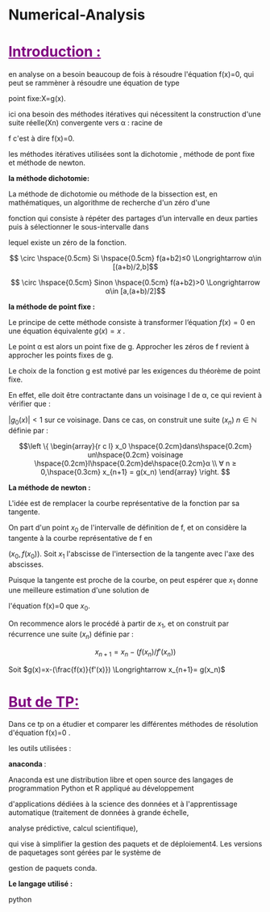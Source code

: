 # Numerical-Analysis
<h1 style="color:#800080;text-decoration:underline "> Introduction :</h1>
<p> en analyse on a besoin beaucoup de fois à résoudre l'équation f(x)=0, qui peut se rammèner à résoudre une équation de type
    
   point fixe:X=g(x). 
    
 ici ona besoin des méthodes itératives qui nécessitent la construction d'une suite réelle(Xn) convergente vers  α : racine de 
 
 f c'est à dire f(x)=0.
 
  les méthodes itératives utilisées sont  la dichotomie , méthode de pont fixe et méthode de newton.  </p>
  
  <strong> la méthode dichotomie: </strong>
  
  La méthode de dichotomie ou méthode de la bissection est, en mathématiques, un algorithme de recherche d'un zéro d'une 
  
  fonction qui consiste à répéter des partages d’un intervalle en deux parties puis à sélectionner le sous-intervalle dans 
  
  lequel existe un zéro de la fonction.
   
   $$ \circ \hspace{0.5cm} Si \hspace{0.5cm} f(a+b2)≤0 \Longrightarrow	α\in [(a+b)/2,b]$$

$$ \circ \hspace{0.5cm} Sinon \hspace{0.5cm} f(a+b2)>0 \Longrightarrow	α\in [a,(a+b)/2]$$

<strong> la méthode de point fixe :</strong>

Le principe de cette méthode consiste à transformer l’équation $f(x) = 0$ en une équation équivalente $g(x) = x$ .

Le point α est alors un point fixe de g. Approcher les zéros de f revient à approcher les points fixes de g. 

Le choix de la fonction g est motivé par les exigences du théorème de point fixe.

En effet, elle doit être contractante dans un voisinage I de α, ce qui revient à vérifier que :

$|g_0(x)| < 1$ sur ce voisinage. Dans ce cas, on construit une suite $(x_n)$ $n \in \mathbb{N}$ définie par :

   $$\left \{
   \begin{array}{r c l}
      x_0 \hspace{0.2cm}dans\hspace{0.2cm} un\hspace{0.2cm} voisinage \hspace{0.2cm}I\hspace{0.2cm}de\hspace{0.2cm}α \\
      ∀ n ≥ 0,\hspace{0.3cm} x_{n+1} = g(x_n) 
   \end{array}
   \right. $$
   
   <strong> La méthode de newton :</strong>
   
L'idée est de remplacer la courbe représentative de la fonction par sa tangente.

On part d'un point $x_0$ de l'intervalle de définition de f, et on considère la tangente à la courbe représentative de f en

$(x_0,f(x_0))$. Soit $x_1$ l'abscisse de l'intersection de la tangente avec l'axe des abscisses. 

Puisque la tangente est proche de la courbe, on peut espérer que $x_1$ donne une meilleure estimation d'une solution de 

l'équation f(x)=0 que $x_0$.

On recommence alors le procédé à partir de $x_1$, et on construit par récurrence une suite $(x_n)$ définie par :

$$x_{n+1}=x_n-(f(x_n)/f'(x_n))$$

Soit $g(x)=x-(\frac{f(x)}{f'(x)}) \Longrightarrow x_{n+1}= g(x_n)$
  
<h1 style="color:#800080;text-decoration:underline "> But de TP:</h1>

Dans ce tp on a étudier et comparer les différentes méthodes de résolution d'équation f(x)=0 .
  
  les outils utilisées : 
  
  <strong> anaconda </strong>:
  
  Anaconda est une distribution libre et open source des langages de programmation Python et R appliqué au développement 
  
  d'applications dédiées à la science des données et à l'apprentissage automatique (traitement de données à grande échelle, 
  
  analyse prédictive, calcul scientifique),
  
  qui vise à simplifier la gestion des paquets et de déploiement4. Les versions de paquetages sont gérées par le système de 
  
  gestion de paquets conda. 
  
  <strong> Le langage utilisé : </strong>
 
 python 

